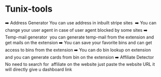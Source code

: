 # Tunix-tools
➡️ Address Generator You can use address in inbuilt stripe sites  
➡️ You can change your user agent in case of user agent blocked by some sites
➡️ Temp-mail generator  you can generate temp-mail from the extension and get mails on the extension
➡️ You can save your favorite bins and can get access to bins from the extension 
➡️ You can do bin lookup on extension  and you can generate cards from bin on the extension 
➡️ Affiliate Detector No need to search for  affiliate on the website just paste the website URL it will directly give u dashboard link
